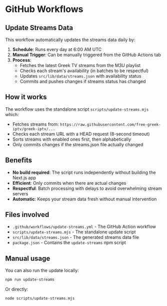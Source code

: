 # GitHub Workflows

## Update Streams Data

This workflow automatically updates the streams data daily by:

1. **Schedule**: Runs every day at 6:00 AM UTC
2. **Manual Trigger**: Can be manually triggered from the GitHub Actions tab
3. **Process**:
   - Fetches the latest Greek TV streams from the M3U playlist
   - Checks each stream's availability (in batches to be respectful)
   - Updates `src/lib/data/streams.json` with availability status
   - Commits and pushes changes if streams status has changed

## How it works

The workflow uses the standalone script `scripts/update-streams.mjs` which:
- Fetches streams from: `https://raw.githubusercontent.com/free-greek-iptv/greek-iptv/...`
- Checks each stream URL with a HEAD request (8-second timeout)
- Sorts streams with enabled ones first, then alphabetically
- Only commits changes if the streams.json file actually changed

## Benefits

- **No build required**: The script runs independently without building the Next.js app
- **Efficient**: Only commits when there are actual changes
- **Respectful**: Batch processing with delays to avoid overwhelming stream servers
- **Automatic**: Keeps your stream data fresh without manual intervention

## Files involved

- `.github/workflows/update-streams.yml` - The GitHub Action workflow
- `scripts/update-streams.mjs` - The standalone update script
- `src/lib/data/streams.json` - The generated streams data file
- `package.json` - Contains the `update-streams` npm script

## Manual usage

You can also run the update locally:

```bash
npm run update-streams
```

Or directly:

```bash
node scripts/update-streams.mjs
```
